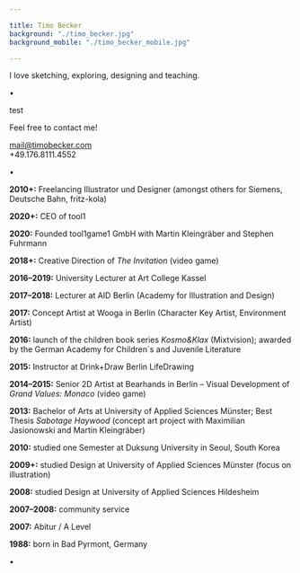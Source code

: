 ```yaml
---

title: Timo Becker
background: "./timo_becker.jpg"
background_mobile: "./timo_becker_mobile.jpg"

---
```


I love sketching, exploring, designing and teaching.

• 

test

Feel free to contact me!

mail@timobecker.com  
+49.176.8111.4552

• 

**2010+:** Freelancing Illustrator und Designer (amongst others for Siemens, Deutsche Bahn, fritz-kola)

**2020+:** CEO of tool1

**2020:** Founded tool1game1 GmbH with Martin Kleingräber and Stephen Fuhrmann

**2018+:** Creative Direction of *The Invitation* (video game)

**2016–2019:** University Lecturer at Art College Kassel

**2017–2018:** Lecturer at AID Berlin (Academy for Illustration and Design)

**2017:** Concept Artist at Wooga in Berlin (Character Key Artist, Environment Artist)

**2016:** launch of the children book series *Kosmo&Klax* (Mixtvision); awarded by the German Academy for Children´s and Juvenile Literature

**2015:** Instructor at Drink+Draw Berlin LifeDrawing

**2014–2015:** Senior 2D Artist at Bearhands in Berlin – Visual Development of *Grand Values: Monaco* (video game)

**2013:** Bachelor of Arts at University of Applied Sciences Münster; Best Thesis *Sabotage Haywood* (concept art project with Maximilian Jasionowski and Martin Kleingräber)

**2010:** studied one Semester at Duksung University in Seoul, South Korea

**2009+:** studied Design at University of Applied Sciences Münster (focus on illustration)

**2008:** studied Design at University of Applied Sciences Hildesheim

**2007–2008:** community service

**2007:** Abitur / A Level

**1988:** born in Bad Pyrmont, Germany

•  
